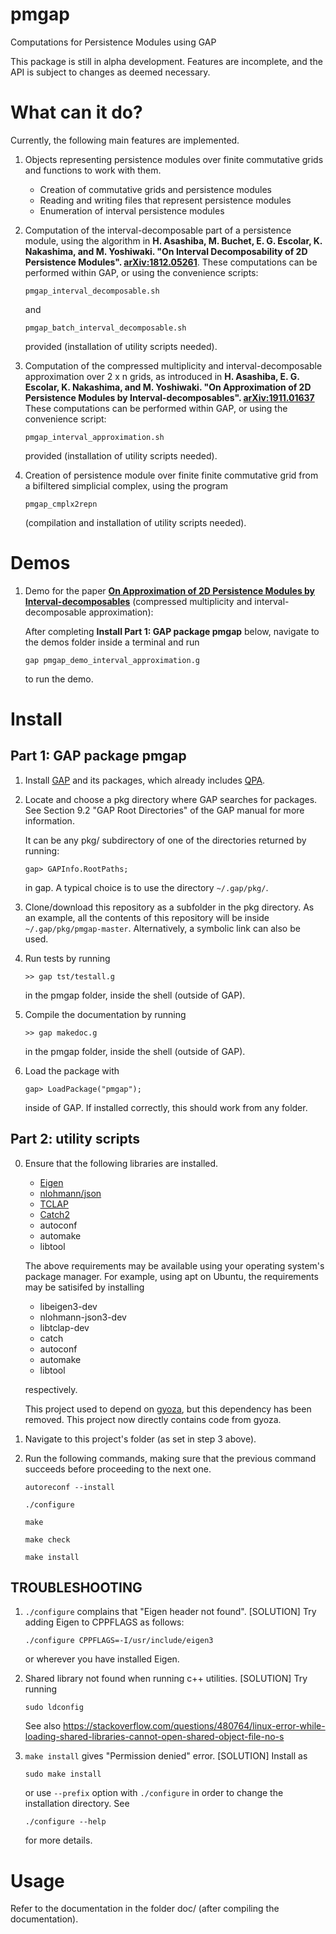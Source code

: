 # pmgap
Computations for Persistence Modules using GAP

This package is still in alpha development. 
Features are incomplete, and the API is subject to changes as deemed necessary.

# What can it do?

Currently, the following main features are implemented.

1. Objects representing persistence modules over finite commutative grids and functions to work with them. 
   * Creation of commutative grids and persistence modules
   * Reading and writing files that represent persistence modules
   * Enumeration of interval persistence modules
   
2. Computation of the interval-decomposable part of a persistence module, using the algorithm in **H. Asashiba, M. Buchet, E. G. Escolar, K. Nakashima, and M. Yoshiwaki. "On Interval Decomposability of 2D Persistence Modules". [arXiv:1812.05261](https://arxiv.org/abs/1812.05261)**. 
   These computations can be performed within GAP, or using the convenience scripts:
   ```
   pmgap_interval_decomposable.sh
   ```
   and
   ```
   pmgap_batch_interval_decomposable.sh
   ```
   provided (installation of utility scripts needed).

3. Computation of the compressed multiplicity and interval-decomposable approximation over 2 x n grids, as introduced in **H. Asashiba, E. G. Escolar, K. Nakashima, and M. Yoshiwaki. "On Approximation of 2D Persistence Modules by Interval-decomposables". [arXiv:1911.01637](https://arxiv.org/abs/1911.01637)**
   These computations can be performed within GAP, or using the convenience script:
   ```
   pmgap_interval_approximation.sh
   ``` 
   provided (installation of utility scripts needed).
   
4. Creation of persistence module over finite finite commutative grid from a bifiltered simplicial complex, using the program
   ```
   pmgap_cmplx2repn
   ```
   (compilation and installation of utility scripts needed).
   
# Demos 
1. Demo for the paper **[On Approximation of 2D Persistence Modules by Interval-decomposables](https://arxiv.org/abs/1911.01637)** (compressed multiplicity and interval-decomposable approximation):

    After completing **Install Part 1: GAP package pmgap** below, navigate to the demos folder inside a terminal and run
    ```
    gap pmgap_demo_interval_approximation.g
    ```
    to run the demo.


# Install

## Part 1: GAP package pmgap

1. Install [GAP](https://www.gap-system.org/) and its packages, which already includes [QPA](https://www.gap-system.org/Packages/qpa.html).

2. Locate and choose a pkg directory where GAP searches for packages. See 
   Section 9.2 "GAP Root Directories" of the GAP manual for more information.
   
   It can be any pkg/ subdirectory of one of the directories returned by running:
   ```
   gap> GAPInfo.RootPaths;
   ```
   in gap. A typical choice is to use the directory `~/.gap/pkg/`.
   
3. Clone/download this repository as a subfolder in the pkg directory. 
   As an example, all the contents of this repository will be inside `~/.gap/pkg/pmgap-master`.
   Alternatively, a symbolic link can also be used.

4. Run tests by running
   ```
   >> gap tst/testall.g
   ```
   in the pmgap folder, inside the shell (outside of GAP).
   
5. Compile the documentation by running
   ```
   >> gap makedoc.g
   ```
   in the pmgap folder, inside the shell (outside of GAP).
   
6. Load the package with
   ```
   gap> LoadPackage("pmgap");
   ```
   inside of GAP. If installed correctly, this should work from any folder.

## Part 2: utility scripts

0. Ensure that the following libraries are installed.

    - [Eigen](http://eigen.tuxfamily.org/index.php?title=Main_Page)
    - [nlohmann/json](https://github.com/nlohmann/json)
    - [TCLAP](http://tclap.sourceforge.net/)
    - [Catch2](https://github.com/catchorg/Catch2)
    - autoconf
    - automake
    - libtool
    
    The above requirements may be available using your operating system's package manager. For example, using apt on Ubuntu, the requirements may be satisifed by installing
    
    - libeigen3-dev
    - nlohmann-json3-dev
    - libtclap-dev
    - catch
    - autoconf
    - automake
    - libtool
    
    respectively. 
    
    This project used to depend on [gyoza](https://bitbucket.org/remere/gyoza/src/master/), but this dependency has been removed. This project now directly contains code from gyoza.


1. Navigate to this project's folder (as set in step 3 above).

2. Run the following commands, making sure that the previous command succeeds before proceeding to the next one.
   ```
   autoreconf --install
   ```
   ```
   ./configure
   ```
   ```
   make
   ```
   ```
   make check
   ```
   ```
   make install
   ```


## TROUBLESHOOTING

1. `./configure` complains that "Eigen header not found".
    [SOLUTION] Try adding Eigen to CPPFLAGS as follows: 
    ```
    ./configure CPPFLAGS=-I/usr/include/eigen3
    ```
    or wherever you have installed Eigen.

2. Shared library not found when running c++ utilities.
   [SOLUTION] Try running
   ```
   sudo ldconfig
   ```
   See also https://stackoverflow.com/questions/480764/linux-error-while-loading-shared-libraries-cannot-open-shared-object-file-no-s
   
3. `make install` gives "Permission denied" error.
   [SOLUTION] Install as 
   ```
   sudo make install
   ```
   or use `--prefix` option with `./configure` in order to change the installation directory.
   See
   ```
   ./configure --help
   ```
   for more details.
   

# Usage
Refer to the documentation in the folder doc/ (after compiling the documentation).
